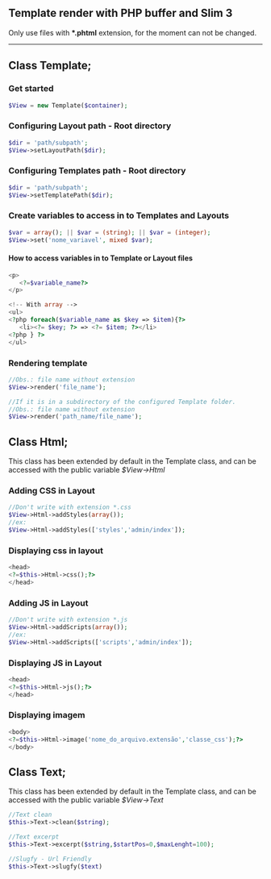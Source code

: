## Template render with **PHP buffer and Slim 3**

Only use files with __*.phtml__ extension, for the moment can not be changed.
_____

## Class Template;

### **Get started**
```php
$View = new Template($container);
```
### **Configuring Layout path** - Root directory
```php
$dir = 'path/subpath';
$View->setLayoutPath($dir);
```
### **Configuring Templates path** - Root directory
```php
$dir = 'path/subpath';
$View->setTemplatePath($dir);
```

### **Create variables to access in to Templates and Layouts**
```php
$var = array(); || $var = (string); || $var = (integer);
$View->set('nome_variavel', mixed $var);
```

#### **How to access variables in to Template or Layout files**
```php
<p>
   <?=$variable_name?>
</p>

<!-- With array -->
<ul>
<?php foreach($variable_name as $key => $item){?>
   <li><?= $key; ?> => <?= $item; ?></li>
<?php } ?>
</ul>
```

### **Rendering template**
```php
//Obs.: file name without extension
$View->render('file_name');

//If it is in a subdirectory of the configured Template folder.
//Obs.: file name without extension
$View->render('path_name/file_name');
```
## Class Html;
This class has been extended by default in the Template class, and can be accessed with the public variable _$View->Html_
### **Adding CSS in Layout**
```php
//Don't write with extension *.css
$View->Html->addStyles(array());
//ex:
$View->Html->addStyles(['styles','admin/index']);
```
### **Displaying css in layout**
```php
<head>
<?=$this->Html->css();?>
</head>
```

### **Adding JS in Layout**
```php
//Don't write with extension *.js
$View->Html->addScripts(array());
//ex:
$View->Html->addScripts(['scripts','admin/index']);
```

### **Displaying JS in Layout**
```php
<head>
<?=$this->Html->js();?>
</head>
```

### **Displaying imagem**
```php
<body>
<?=$this->Html->image('nome_do_arquivo.extensão','classe_css');?>
</body>
```

## Class Text;
This class has been extended by default in the Template class, and can be accessed with the public variable _$View->Text_

```php
//Text clean
$this->Text->clean($string);

//Text excerpt
$this->Text->excerpt($string,$startPos=0,$maxLenght=100);

//Slugfy - Url Friendly
$this->Text->slugfy($text)
```